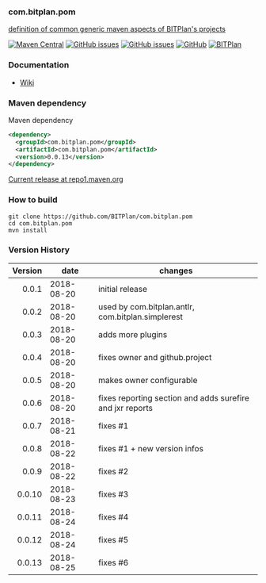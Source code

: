 ### com.bitplan.pom
[definition of common generic maven aspects of BITPlan's projects](https://github.com/BITPlan/com.bitplan.pom/blob/master/docs/BITPlanOSProjects.md) 


[![Maven Central](https://img.shields.io/maven-central/v/com.bitplan.pom/com.bitplan.pom.svg)](https://search.maven.org/artifact/com.bitplan.pom/com.bitplan.pom/0.0.13/jar)
[![GitHub issues](https://img.shields.io/github/issues/BITPlan/com.bitplan.pom.svg)](https://github.com/BITPlan/com.bitplan.pom/issues)
[![GitHub issues](https://img.shields.io/github/issues-closed/BITPlan/com.bitplan.pom.svg)](https://github.com/BITPlan/com.bitplan.pom/issues/?q=is%3Aissue+is%3Aclosed)
[![GitHub](https://img.shields.io/github/license/BITPlan/com.bitplan.pom.svg)](https://www.apache.org/licenses/LICENSE-2.0)
[![BITPlan](http://wiki.bitplan.com/images/wiki/thumb/3/38/BITPlanLogoFontLessTransparent.png/198px-BITPlanLogoFontLessTransparent.png)](http://www.bitplan.com)

### Documentation
* [Wiki](https://github.com/BITPlan/com.bitplan.pom/blob/master/docs/BITPlanOSProjects.md)
### Maven dependency

Maven dependency
```xml
<dependency>
  <groupId>com.bitplan.pom</groupId>
  <artifactId>com.bitplan.pom</artifactId>
  <version>0.0.13</version>
</dependency>
```

[Current release at repo1.maven.org](http://repo1.maven.org/maven2/com/bitplan/pom/com.bitplan.pom/0.0.13/)

### How to build
```
git clone https://github.com/BITPlan/com.bitplan.pom
cd com.bitplan.pom
mvn install
```
### Version History
| Version | date      | changes
| ------: | --------- | -----------------
|  0.0.1  | 2018-08-20 | initial release
|  0.0.2  | 2018-08-20 | used by com.bitplan.antlr, com.bitplan.simplerest
|  0.0.3  | 2018-08-20 | adds more plugins 
|  0.0.4  | 2018-08-20 | fixes owner and github.project
|  0.0.5  | 2018-08-20 | makes owner configurable 
|  0.0.6  | 2018-08-20 | fixes reporting section and adds surefire and jxr reports
|  0.0.7  | 2018-08-21 | fixes #1
|  0.0.8  | 2018-08-22 | fixes #1 + new version infos
|  0.0.9  | 2018-08-22 | fixes #2
| 0.0.10  | 2018-08-23 | fixes #3
| 0.0.11  | 2018-08-24 | fixes #4
| 0.0.12  | 2018-08-24 | fixes #5
| 0.0.13  | 2018-08-25 | fixes #6
